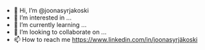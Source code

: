 - 👋 Hi, I’m @joonasyrjakoski
- 👀 I’m interested in ...
- 🌱 I’m currently learning ...
- 💞️ I’m looking to collaborate on ...
- 📫 How to reach me https://www.linkedin.com/in/joonasyrjäkoski


<!---
joonasyrjakoski/joonasyrjakoski is a ✨ special ✨ repository because its `README.md` (this file) appears on your GitHub profile.
You can click the Preview link to take a look at your changes.
--->
